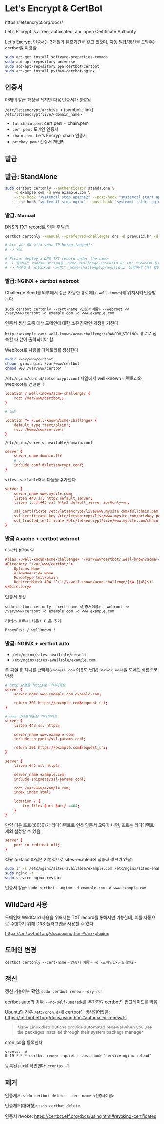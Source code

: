 # Let's Encrypt & CertBot

<https://letsencrypt.org/docs/>

Let’s Encrypt is a free, automated, and open Certificate Authority

Let's Encrypt 인증서는 3개월의 유효기간을 갖고 있으며, 자동 발급/갱신을 도와주는 certbot을 이용함

```sh
sudo apt-get install software-properties-common
sudo add-apt-repository universe
sudo add-apt-repository ppa:certbot/certbot
sudo apt-get install python-certbot-nginx
```

## 인증서

아래의 발급 과정을 거치면 다음 인증서가 생성됨

`/etc/letsencrypt/archive` -> (symbolic link) `/etc/letsencrypt/live/<domain_name>`

- `fullchain.pem` : cert.pem + chain.pem
- `cert.pem` : 도메인 인증서
- `chain.pem` : Let’s Encrypt chain 인증서
- `privkey.pem` : 인증서 개인키

## 발급

## 발급: StandAlone

```sh
sudo certbot certonly --authenticator standalone \
    -d example.com -d www.example.com \
    --pre-hook "systemctl stop apache2" --post-hook "systemctl start apache2"
    --pre-hook "systemctl stop nginx" --post-hook "systemctl start nginx"
```

### 발급: Manual

DNS의 TXT record로 인증 후 발급

```sh
certbot certonly --manual --preferred-challenges dns -d pravusid.kr -d www.pravusid.kr

# Are you OK with your IP being logged?:
# -> Yes

# Please deploy a DNS TXT record under the name
# -> 출력되는 random string을 _acme-challenge.pravusid.kr TXT record에 등록함
# -> 등록후 $ nslookup -q=TXT _acme-challenge.pravusid.kr 입력하여 적용 확인
```

### 발급: NGINX + certbot webroot

Challenge Seed를 외부에서 접근 가능한 경로에(`/.well-known`)에 위치시켜 인증받는다

`sudo certbot certonly --cert-name <인증서이름> --webroot -w /var/www/certbot -d example.com -d www.example.com`

인증서 생성 도중 대상 도메인에 대한 소유권 확인 과정을 거친다

`http://example.com/.well-known/acme-challenge/<RANDOM_STRING>` 경로로 접속할 때 값이 출력되어야 함

WebRoot로 사용할 디렉토리를 생성한다

```sh
mkdir /var/www/certbot
chown nginx:nginx /var/www/certbot
chmod 700 /var/www/certbot
```

`/etc/nginx/conf.d/letsencrypt.conf` 파일에서 well-known 디렉토리와 WebRoot를 연결한다

```conf
location /.well-known/acme-challenge/ {
    root /var/www/certbot/;
}

# 또는

location ^~ /.well-known/acme-challenge/ {
    default_type "text/plain";
    root /home/www/certbot;
}
```

`/etc/nginx/servers-available/domain.conf`

```conf
server {
    server_name domain.tld
    # ...
    include conf.d/letsencrypt.conf;
}
```

`sites-available`에서 다음을 추가한다

```conf
server {
    server_name www.mysite.com;
    listen 443 ssl http2 default_server;
    listen [::]:443 ssl http2 default_server ipv6only=on;

    ssl_certificate /etc/letsencrypt/live/www.mysite.com/fullchain.pem;
    ssl_certificate_key /etc/letsencrypt/live/www.mysite.com/privkey.pem;
    ssl_trusted_certificate /etc/letsencrypt/live/www.mysite.com/chain.pem;
}
```

### 발급 Apache + certbot webroot

아파치 설정파일

```conf
Alias /.well-known/acme-challenge/ "/var/www/certbot/.well-known/acme-challenge/"
<Directory "/var/www/certbot/">
    Options None
    AllowOverride None
    ForceType text/plain
    RedirectMatch 404 "^(?!/\.well-known/acme-challenge/[\w-]{43}$)"
</Directory>
```

인증서 생성

`sudo certbot certonly --cert-name <인증서이름> --webroot -w /var/www/certbot -d example.com -d www.example.com`

리버스 프록시 사용시 다음 추가

`ProxyPass /.wellknown !`

### 발급: NGINX + certbot auto

- `/etc/nginx/sites-available/default`
- `/etc/nginx/sites-available/example.com`

두 파일 중 하나를 선택해(`example.com` 이름도 변경) `server_name`을 도메인 이름으로 변경

```conf
# http 요청을 https로 리다이렉트
server {
    server_name www.example.com example.com;

    return 301 https://example.com$request_uri;
}

# www 서브도메인을 리다이렉트
server {
    listen 443 ssl http2;

    server_name www.example.com;
    include snippets/ssl-params.conf;

    return 301 https://example.com$request_uri;
}

server {
    listen 443 ssl http2;

    server_name example.com;
    include snippets/ssl-params.conf;

    root /var/www/example.com;
    index index.html;

    location / {
        try_files $uri $uri/ =404;
    }
}
```

만약 다른 포트(:8080)가 리다이렉트로 인해 인증서 오류가 나면, 포트는 리다이렉트 제외 설정할 수 있음

```conf
server {
    port_in_redirect off;
}
```

적용 (defalut 파일은 기본적으로 sites-enabled에 심볼릭 링크가 있음)

```sh
sudo ln -s /etc/nginx/sites-available/example.com /etc/nginx/sites-enabled/
sudo nginx -t
sudo service nginx restart
```

인증서 발급: `sudo certbot --nginx -d example.com -d www.example.com`

## WildCard 사용

도메인에 WildCard 사용을 위해서는 TXT record를 통해서만 가능한데,
이를 자동으로 수행하기 위해 DNS 플러그인을 사용할 수 있다.

<https://certbot.eff.org/docs/using.html#dns-plugins>

## 도메인 변경

`certbot certonly --cert-name <인증서 이름> -d <도메인1>,<도메인2>`

## 갱신

갱신 가능여부 확인: `sudo certbot renew --dry-run`

certbot-auto의 경우: `--no-self-upgrade`를 추가하여 certbot의 업그레이드를 막음

Ubuntu의 경우 `/etc/cron.d/`에 certbot이 생성되어있음: <https://certbot.eff.org/docs/using.html#automated-renewals>

> Many Linux distributions provide automated renewal when you use the packages installed through their system package manager.

cron job을 등록한다

```shell
crontab -e
0 19 * * * certbot renew --quiet --post-hook "service nginx reload"
```

등록된 job을 확인한다: `crontab -l`

## 제거

인증제거: `sudo certbot delete --cert-name <인증서이름>`

인증제거(대화형): `sudo certbot delete`

인증서 revoke: <https://certbot.eff.org/docs/using.html#revoking-certificates>
